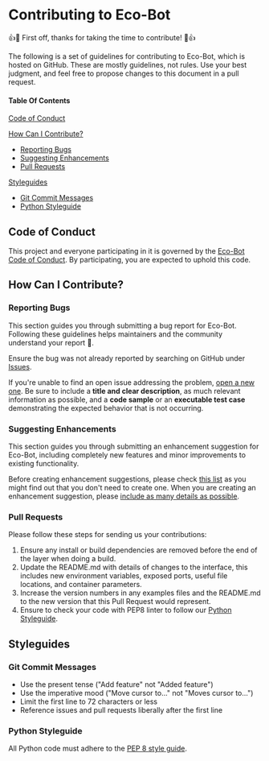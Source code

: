 # Contributing to Eco-Bot

👍🎉 First off, thanks for taking the time to contribute! 🎉👍

The following is a set of guidelines for contributing to Eco-Bot, which is hosted on GitHub. These are mostly guidelines, not rules. Use your best judgment, and feel free to propose changes to this document in a pull request.

#### Table Of Contents

[Code of Conduct](#code-of-conduct)

[How Can I Contribute?](#how-can-i-contribute)
  - [Reporting Bugs](#reporting-bugs)
  - [Suggesting Enhancements](#suggesting-enhancements)
  - [Pull Requests](#pull-requests)

[Styleguides](#styleguides)
  - [Git Commit Messages](#git-commit-messages)
  - [Python Styleguide](#python-styleguide)

## Code of Conduct

This project and everyone participating in it is governed by the [Eco-Bot Code of Conduct](CODE_OF_CONDUCT.md). By participating, you are expected to uphold this code.

## How Can I Contribute?

### Reporting Bugs

This section guides you through submitting a bug report for Eco-Bot. Following these guidelines helps maintainers and the community understand your report 📝.

Ensure the bug was not already reported by searching on GitHub under [Issues](https://github.com/KHMSmartBuild/eco-bot/issues).

If you're unable to find an open issue addressing the problem, [open a new one](https://github.com/KHMSmartBuild/eco-bot/issues/new). Be sure to include a **title and clear description**, as much relevant information as possible, and a **code sample** or an **executable test case** demonstrating the expected behavior that is not occurring.

### Suggesting Enhancements

This section guides you through submitting an enhancement suggestion for Eco-Bot, including completely new features and minor improvements to existing functionality.

Before creating enhancement suggestions, please check [this list](https://github.com/KHMSmartBuild/eco-bot/issues) as you might find out that you don't need to create one. When you are creating an enhancement suggestion, please [include as many details as possible](https://github.com/KHMSmartBuild/eco-bot/issues/new).

### Pull Requests

Please follow these steps for sending us your contributions:

1. Ensure any install or build dependencies are removed before the end of the layer when doing a build.
2. Update the README.md with details of changes to the interface, this includes new environment variables, exposed ports, useful file locations, and container parameters.
3. Increase the version numbers in any examples files and the README.md to the new version that this Pull Request would represent.
4. Ensure to check your code with PEP8 linter to follow our [Python Styleguide](#python-styleguide).

## Styleguides

### Git Commit Messages

- Use the present tense ("Add feature" not "Added feature")
- Use the imperative mood ("Move cursor to..." not "Moves cursor to...")
- Limit the first line to 72 characters or less
- Reference issues and pull requests liberally after the first line

### Python Styleguide

All Python code must adhere to the [PEP 8 style guide](https://www.python.org/dev/peps/pep-0008/).

